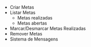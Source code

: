 - Criar Metas
- Listar Metas
    - Metas realizadas
    - Metas abertas
- Marcar/Desmarcar Metas Realizadas
- Remover Metas
- Sistema de Mensagens
